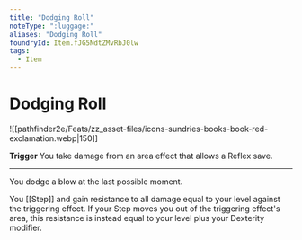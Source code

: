 ```yaml
---
title: "Dodging Roll"
noteType: ":luggage:"
aliases: "Dodging Roll"
foundryId: Item.fJG5NdtZMvRbJ0lw
tags:
  - Item
---
```


# Dodging Roll
![[pathfinder2e/Feats/zz_asset-files/icons-sundries-books-book-red-exclamation.webp|150]]

**Trigger** You take damage from an area effect that allows a Reflex save.

* * *

You dodge a blow at the last possible moment.

You [[Step]] and gain resistance to all damage equal to your level against the triggering effect. If your Step moves you out of the triggering effect's area, this resistance is instead equal to your level plus your Dexterity modifier.
